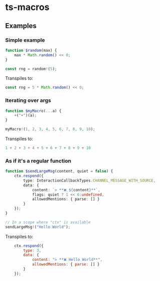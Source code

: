 # ts-macros

## Examples

### Simple example

```ts
function $random(max) {
    max * Math.random() << 0;
}

const rng = random!(5);
```

Transpiles to:

```js
const rng = 5 * Math.random() << 0;
```

### Iterating over args

```ts
function $myMacro(...a) {
    +("+")(a);
}

myMacro!(1, 2, 3, 4, 5, 6, 7, 8, 9, 10);
```

Transpiles to:

```js
1 + 2 + 3 + 4 + 5 + 6 + 7 + 8 + 9 + 10
```

### As if it's a regular function

```ts
function $sendLargeMsg(content, quiet = false) {
    ctx.respond({
        type: InteractionCallbackTypes.CHANNEL_MESSAGE_WITH_SOURCE,
        data: {
            content: `> **❌ ${content}**`,
            flags: quiet ? 1 << 6:undefined, 
            allowedMentions: { parse: [] }
        }
    });
}

// In a scope where "ctx" is available
sendLargeMsg!("Hello World");
```

Transpiles to:

```js
    ctx.respond({
        type: 3,
        data: {
            content: "> **❌ Hello World**",
            allowedMentions: { parse: [] }
        }
    });
```